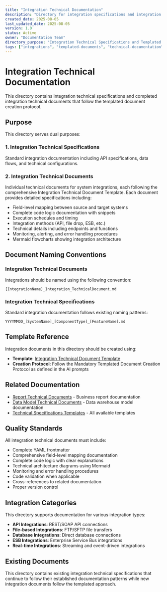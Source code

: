 ```yaml
---
title: "Integration Technical Documentation"
description: "Directory for integration specifications and integration technical documents following the templated document protocol"
created_date: 2025-08-05
last_updated_date: 2025-08-05
version: 1.0
status: Active
owner: "Documentation Team"
directory_purpose: "Integration Technical Specifications and Templated Integration Documents"
tags: ["integrations", "templated-documents", "technical-documentation", "api", "data-flow"]
---
```


# Integration Technical Documentation

This directory contains integration technical specifications and completed integration technical documents that follow the templated document creation protocol.

## Purpose

This directory serves dual purposes:

### 1. Integration Technical Specifications
Standard integration documentation including API specifications, data flows, and technical configurations.

### 2. Integration Technical Documents
Individual technical documents for system integrations, each following the comprehensive Integration Technical Document Template. Each document provides detailed specifications including:

- Field-level mapping between source and target systems
- Complete code logic documentation with snippets
- Execution schedules and timing
- Integration methods (API, file drop, ESB, etc.)
- Technical details including endpoints and functions
- Monitoring, alerting, and error handling procedures
- Mermaid flowcharts showing integration architecture

## Document Naming Conventions

### Integration Technical Documents
Integrations should be named using the following convention:
```
[IntegrationName]_Integration_TechnicalDocument.md
```

### Integration Technical Specifications
Standard integration documentation follows existing naming patterns:
```
YYYYMMDD_[SystemName]_[ComponentType]_[FeatureName].md
```

## Template Reference

Integration documents in this directory should be created using:
- **Template**: [Integration Technical Document Template](../specifications/templates/Integration-Technical-Document-Template.md)
- **Creation Protocol**: Follow the Mandatory Templated Document Creation Protocol as defined in the AI prompts

## Related Documentation

- [Report Technical Documents](../reports/) - Business report documentation
- [Data Model Technical Documents](../database/) - Data warehouse model documentation
- [Technical Specifications Templates](../specifications/templates/) - All available templates

## Quality Standards

All integration technical documents must include:
- Complete YAML frontmatter
- Comprehensive field-level mapping documentation
- Complete code logic with clear explanations
- Technical architecture diagrams using Mermaid
- Monitoring and error handling procedures
- Code validation when applicable
- Cross-references to related documentation
- Proper version control

## Integration Categories

This directory supports documentation for various integration types:
- **API Integrations**: REST/SOAP API connections
- **File-based Integrations**: FTP/SFTP file transfers
- **Database Integrations**: Direct database connections
- **ESB Integrations**: Enterprise Service Bus integrations
- **Real-time Integrations**: Streaming and event-driven integrations

## Existing Documents

This directory contains existing integration technical specifications that continue to follow their established documentation patterns while new integration documents follow the templated approach.